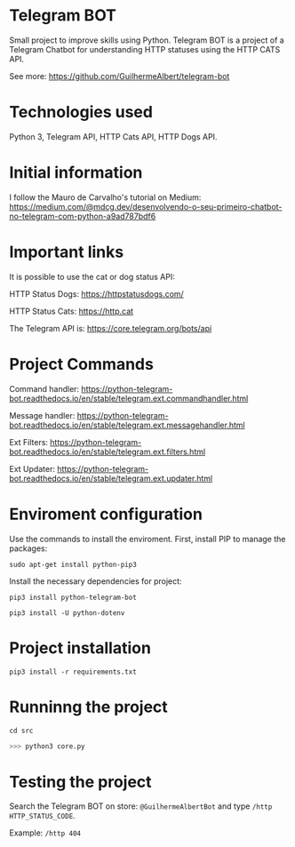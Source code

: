 # Telegram BOT

Small project to improve skills using Python. Telegram BOT is a project of a Telegram Chatbot for understanding HTTP statuses using the HTTP CATS API.

See more: https://github.com/GuilhermeAlbert/telegram-bot

# Technologies used

Python 3, Telegram API, HTTP Cats API, HTTP Dogs API.

# Initial information

I follow the Mauro de Carvalho's tutorial on Medium: https://medium.com/@mdcg.dev/desenvolvendo-o-seu-primeiro-chatbot-no-telegram-com-python-a9ad787bdf6

# Important links

It is possible to use the cat or dog status API:

HTTP Status Dogs: https://httpstatusdogs.com/

HTTP Status Cats: https://http.cat

The Telegram API is: https://core.telegram.org/bots/api

# Project Commands

Command handler: https://python-telegram-bot.readthedocs.io/en/stable/telegram.ext.commandhandler.html

Message handler: https://python-telegram-bot.readthedocs.io/en/stable/telegram.ext.messagehandler.html

Ext Filters: https://python-telegram-bot.readthedocs.io/en/stable/telegram.ext.filters.html

Ext Updater: https://python-telegram-bot.readthedocs.io/en/stable/telegram.ext.updater.html

# Enviroment configuration

Use the commands to install the enviroment. First, install PIP to manage the packages:
```shell
sudo apt-get install python-pip3
```

Install the necessary dependencies for project:
```shell
pip3 install python-telegram-bot

pip3 install -U python-dotenv
```

# Project installation

```shell
pip3 install -r requirements.txt
```

# Runninng the project

```shell
cd src
```

```python
>>> python3 core.py
```

# Testing the project

Search the Telegram BOT on store: `@GuilhermeAlbertBot` and type `/http HTTP_STATUS_CODE`.

Example: `/http 404`
